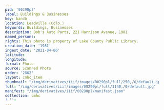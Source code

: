 ```yaml
---
pid: '00290pl'
label: Buildings & Businesses
key: bandb
location: Leadville (Colo.)
keywords: Buildings, Businesses
description: Bob's Auto Parts, 221 Harrison Avenue, 1981
named_persons: 
rights: This photo is property of Lake County Public Library.
creation_date: '1981'
ingest_date: '2021-04-06'
latitude: 
longitude: 
format: Photo
source: Scanned Photo
order: '2862'
layout: cmhc_item
thumbnail: "/img/derivatives/iiif/images/00290pl/full/250,/0/default.jpg"
full: "/img/derivatives/iiif/images/00290pl/full/1140,/0/default.jpg"
manifest: "/img/derivatives/iiif/00290pl/manifest.json"
collection: cmhc
! '': 
---
```

